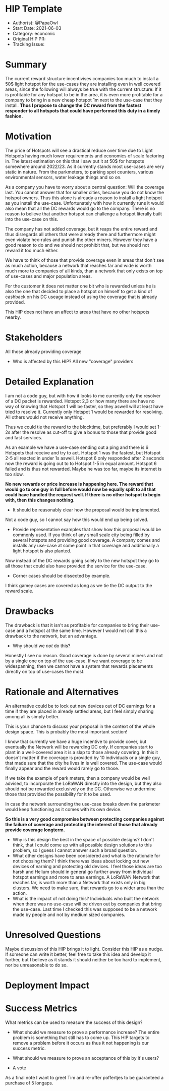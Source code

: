 # HIP Template

- Author(s): @PapaOwl <!-- your GitHub @PapaOwl -->
- Start Date: 2021-06-03<!-- fill me in with today's date, 2021-06-03 -->
- Category: economic<!-- economic -->
- Original HIP PR: <!-- leave this empty; maintainer will fill in ID of this pull request -->
- Tracking Issue: <!-- leave this empty; maintainer will create a discussion issue -->

# Summary
[summary]: #summary

The current reward structure incentivises companies too much to install a 50$ light hotspot for the use-cases they are installing even in well covered areas, since the following will always be true with the current structure:
If it is profitable for any hotspot to be in the area, it is even more profitable for a company to bring in a new cheap hotspot 1m next to the use-case that they install.
**Thus I propose to change the DC reward from the fastest responder to all hotspots that could have performed this duty in a timely fashion.**
# Motivation
[motivation]: #motivation

The price of Hotspots will see a drastical reduce over time due to Light Hotspots having much lower requirements and economics of scale factoring in. The latest estimation on this that I saw put it at 50$ for hotspots somewhere around 2022/23.
As it currently stands most use-cases are very static in nature.
From the parkmeters, to parking spot counters, various environmental sensors, water leakage things and so on.

As a company you have to worry about a central question: Will the coverage last. You cannot answer that for smaller cities, because you do not know the hotspot owners. Thus this alone is already a reason to install a light hotspot as you install the use-case. Unfortunately with how it currently runs it would also mean that all the DC rewards would go to the company. There is no reason to believe that another hotspot can challenge a hotspot literally built into the use-case on this.

The company has not added coverage, but it reaps the entire reward and thus disregards all others that were already there and furthermore might even violate hex-rules and punish the other miners. However they have a good reason to do and we should not prohibit that, but we should not reward it too much either.

We have to think of those that provide coverage even in areas that don't see as much action, because a network that reaches far and wide is worth much more to companies of all kinds, than a network that only exists on top of use-cases and major population areas.

For the customer it does not matter one bit who is rewarded unless he is also the one that decided to place a hotspot on himself to get a kind of cashback on his DC useage instead of using the coverage that is already provided.

This HIP does not have an affect to areas that have no other hotspots nearby. 

# Stakeholders
[stakeholders]: #stakeholders
All those already providing coverage
* Who is affected by this HIP?
All new "coverage" providers

# Detailed Explanation
[detailed-explanation]: #detailed-explanation

I am not a code guy, but with how it looks to me currently only the resolver of a DC packet is rewarded. Hotspot 2,3 or how many there are have no way of knowing that Hotspot 1 will be faster, so they aswell will at least have tried to resolve it. Currently only Hotspot 1 would be rewarded for resolving. All others would not receive anything.

Thus we could tie the reward to the blocktime, but preferably I would set 1-2s after the resolve as cut-off to give a bonus to those that provide good and fast services.

As an example we have a use-case sending out a ping and there is 6 Hotspots that receive and try to act. Hotspot 1 was the fastest, but Hotspot 2-5 all reacted in under 1s aswell. Hotspot 6 only responded after 2 seconds now the reward is going out to to Hotspot 1-5 in equal amount. Hotspot 6 failed and is thus not rewarded. Maybe he was too far, maybe its internet is too slow.

**No new rewards or price increase is happening here. The reward that would go to one guy in full before would now be equally split to all that could have handled the request well. If there is no other hotspot to begin with, then this changes nothing.**

- It should be reasonably clear how the proposal would be implemented.

Not a code guy, so I cannot say how this would end up being solved.

- Provide representative examples that show how this proposal would be commonly
  used.
If you think of any small scale city being filled by several hotspots and providing good coverage. A company comes and installs any use-case at some point in that coverage and additionally a light hotspot is also planted.

Now instead of the DC rewards going solely to the new hotspot they go to all those that could also have provided the service for the use-case.

- Corner cases should be dissected by example.

I think gamey cases are covered as long as we tie the DC output to the reward scale.
# Drawbacks
[drawbacks]: #drawbacks

The drawback is that it isn't as profitable for companies to bring their use-case and a hotspot at the same time. However I would not call this a drawback to the network, but an advantage.

- Why should we *not* do this?

Honestly I see no reason. Good coverage is done by several miners and not by a single one on top of the use-case. If we want coverage to be widespanning, then we cannot have a system that rewards placements directly on top of use-cases the most.

# Rationale and Alternatives
[alternatives]: #rationale-and-alternatives
An alternative could be to lock out new devices out of DC earnings for a time if they are placed in already settled areas, but I feel simply sharing among all is simply better.

This is your chance to discuss your proposal in the context of the whole design
space. This is probably the most important section!

I know that currently we have a huge incentive to provide cover, but eventually the Network will be rewarding DC only. If companies start to plant in a well-covered area it is a slap to those already covering. In this it doesn't matter if the coverage is provided by 10 individuals or a single guy, that made sure that the city he lives in is well covered. The use-case would finally appear and the reward would rarely go to those.

If we take the example of park meters, then a company would be well advised, to incorporate the LoRaWAN directly into the design, but they also should not be rewarded exclusively on the DC. Otherwise we undermine those that provided the possibility for it to be used.

In case the network surrounding the use-case breaks down the parkmeter would keep functioning as it comes with its own device.

**So this is a very good compromise between protecting companies against the failure of coverage and protecting the interest of those that already provide coverage longterm.**

- Why is this design the best in the space of possible designs?
I don't think, that I could come up with all possible design solutions to this problem, so I guess I cannot answer such a broad question.
- What other designs have been considered and what is the rationale for not
  choosing them?
I think there was ideas about locking out new devices of earning and protecting old devices. I feel those ideas are too harsh and Helium should in general go further away from individual hotspot earnings and more to area earnings. A LoRaWAN Network that reaches far, is worth more than a Network that exists only in big clusters. We need to make sure, that rewards go to a wider area than the action.
- What is the impact of not doing this?
Individuals who built the network when there was no use-case will be driven out by companies that bring the use-case. Last time I checked this was supposed to be a network made by people and not by medium sized companies.
# Unresolved Questions
[unresolved]: #unresolved-questions

Maybe discussion of this HIP brings it to light. Consider this HIP as a nudge. If someone can write it better, feel free to take this idea and develop it further, but I believe as it stands it should neither be too hard to implement, nor be unreasonable to do so.

# Deployment Impact
[deployment-impact]: #deployment-impact



# Success Metrics
[success-metrics]: #success-metrics

What metrics can be used to measure the success of this design?

- What should we measure to prove a performance increase?
The entire problem is something that still has to come up. This HIP targets to remove a problem before it occurs as thus it not happening is our success metric.


- What should we measure to prove an acceptance of this by it's users?
- A vote

As a final note I want to greet Tim and re-offer poffertjes to be guaranteed a purchase of 5 longaps.
